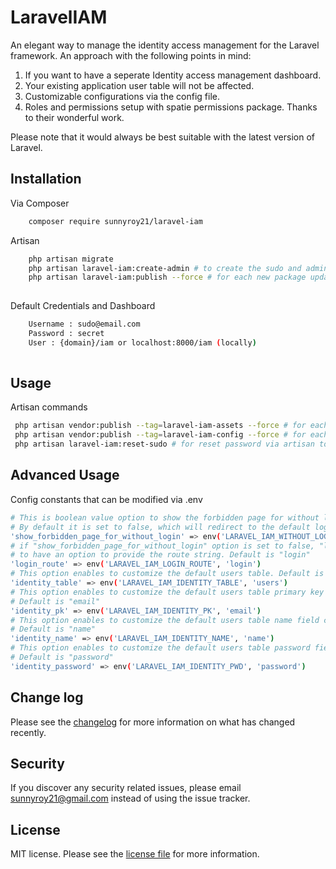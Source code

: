 # LaravelIAM

An elegant way to manage the identity access management for the Laravel framework.
An approach with the following points in mind:
1. If you want to have a seperate Identity access management dashboard.
2. Your existing application user table will not be affected.
3. Customizable configurations via the config file.
4. Roles and permissions setup with spatie permissions package. Thanks to their wonderful work.

Please note that it would always be best suitable with the latest version of Laravel.
## Installation

Via Composer

``` bash
    composer require sunnyroy21/laravel-iam

```
Artisan 
``` bash
    php artisan migrate
    php artisan laravel-iam:create-admin # to create the sudo and administrator setup
    php artisan laravel-iam:publish --force # for each new package update for all publishable contents
    
```   
Default Credentials and Dashboard 
``` bash
    Username : sudo@email.com
    Password : secret 
    User : {domain}/iam or localhost:8000/iam (locally)
    
```  

## Usage

Artisan commands

``` bash
 php artisan vendor:publish --tag=laravel-iam-assets --force # for each new package update
 php artisan vendor:publish --tag=laravel-iam-config --force # for each new package update 
 php artisan laravel-iam:reset-sudo # for reset password via artisan to default password "secret"

```

## Advanced Usage

Config constants that can be modified via .env

``` bash
# This is boolean value option to show the forbidden page for without logged in user. 
# By default it is set to false, which will redirect to the default login page.
'show_forbidden_page_for_without_login' => env('LARAVEL_IAM_WITHOUT_LOGIN_CHECK', false)
# if "show_forbidden_page_for_without_login" option is set to false, "login_route" enables
# to have an option to provide the route string. Default is "login"
'login_route' => env('LARAVEL_IAM_LOGIN_ROUTE', 'login')
# This option enables to customize the default users table. Default is "users"    
'identity_table' => env('LARAVEL_IAM_IDENTITY_TABLE', 'users')
# This option enables to customize the default users table primary key column name. 
# Default is "email" 
'identity_pk' => env('LARAVEL_IAM_IDENTITY_PK', 'email')
# This option enables to customize the default users table name field column name. 
# Default is "name" 
'identity_name' => env('LARAVEL_IAM_IDENTITY_NAME', 'name')
# This option enables to customize the default users table password field column name. 
# Default is "password" 
'identity_password' => env('LARAVEL_IAM_IDENTITY_PWD', 'password')

```


## Change log

Please see the [changelog](changelog.md) for more information on what has changed recently.

## Security

If you discover any security related issues, please email sunnyroy21@gmail.com instead of using the issue tracker.

## License

MIT license. Please see the [license file](license.md) for more information.

